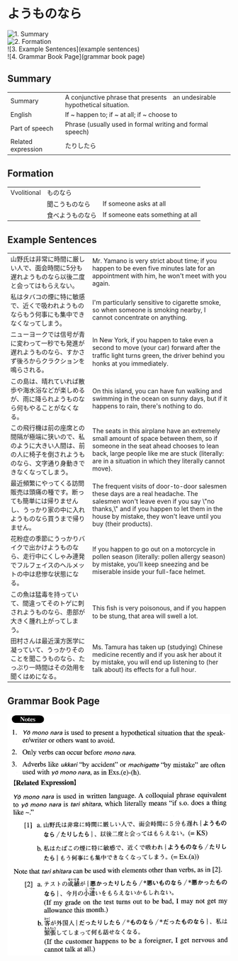# ようものなら

![1. Summary](summary)<br>
![2. Formation](formation)<br>
![3. Example Sentences](example sentences)<br>
![4. Grammar Book Page](grammar book page)<br>


## Summary

<table><tr>   <td>Summary</td>   <td>A conjunctive phrase that presents　an undesirable hypothetical situation.</td></tr><tr>   <td>English</td>   <td>If ~ happen to; if ~ at all; if ~ choose to</td></tr><tr>   <td>Part of speech</td>   <td>Phrase (usually used in formal writing and formal speech)</td></tr><tr>   <td>Related expression</td>   <td>たりしたら</td></tr></table>

## Formation

<table class="table"><tbody><tr class="tr head"><td class="td"><span class="bold">Vvolitional</span></td><td class="td"><span class="concept">ものなら</span></td><td class="td"></td></tr><tr class="tr"><td class="td"></td><td class="td"><span>聞</span><span class="concept">こうものなら</span></td><td class="td"><span>If someone asks at all</span></td></tr><tr class="tr"><td class="td"></td><td class="td"><span>食べ</span><span class="concept">ようものなら</span></td><td class="td"><span>If someone eats something at all</span></td></tr></tbody></table>

## Example Sentences

<table><tr>   <td>山野氏は非常に時間に厳しい人で、面会時間に5分も遅れようものなら以後二度と会ってはもらえない。</td>   <td>Mr. Yamano is very strict about time; if you happen to be even five minutes late for an appointment with him, he won't meet with you again.</td></tr><tr>   <td>私はタバコの煙に特に敏感で、近くで吸われようものならもう何事にも集中できなくなってしまう。</td>   <td>I'm particularly sensitive to cigarette smoke, so when someone is smoking nearby, I cannot concentrate on anything.</td></tr><tr>   <td>ニューヨークでは信号が青に変わって一秒でも発進が遅れようものなら、すかさず後ろからクラクションを鳴らされる。</td>   <td>In New York, if you happen to take even a second to move (your car) forward after the trafﬁc light turns green, the driver behind you honks at you immediately.</td></tr><tr>   <td>この島は、晴れていれば散歩や海水浴などが楽しめるが、雨に降られようものなら何もやることがなくなる。</td>   <td>On this island, you can have fun walking and swimming in the ocean on sunny days, but if it happens to rain, there's nothing to do.</td></tr><tr>   <td>この飛行機は前の座席との間隔が極端に狭いので、私のように大きい人間は、前の人に椅子を倒されようものなら、文字通り身動きできなくなってしまう。</td>   <td>The seats in this airplane have an extremely small amount of space between them, so if someone in the seat ahead chooses to lean back, large people like me are stuck (literally: are in a situation in which they literally cannot move).</td></tr><tr>   <td>最近頻繁にやってくる訪問販売は頭痛の種です。断っても簡単には帰りませんし、うっかり家の中に入れようものなら買うまで帰りません。</td>   <td>The frequent visits of door-to-door salesmen these days are a real headache. The salesmen won't leave even if you say \"no thanks,\" and if you happen to let them in the house by mistake, they won't leave until you buy (their products).</td></tr><tr>   <td>花粉症の季節にうっかりバイクで出かけようものなら、走行中にくしゃみ連発でフルフェイスのヘルメットの中は悲惨な状態になる。</td>   <td>If you happen to go out on a motorcycle in pollen season (literally: pollen allergy season) by mistake, you'll keep sneezing and be miserable inside your full-face helmet.</td></tr><tr>   <td>この魚は猛毒を持っていて、間違ってそのトゲに刺されようものなら、患部が大きく腫れ上がってしまう。</td>   <td>This ﬁsh is very poisonous, and if you happen to be stung, that area will swell a lot.</td></tr><tr>   <td>田村さんは最近漢方医学に凝っていて、うっかりそのことを聞こうものなら、たっぷり一時間はその効用を聞くはめになる。</td>   <td>Ms. Tamura has taken up (studying) Chinese medicine recently and if you ask her about it by mistake, you will end up listening to (her talk about) its effects for a full hour.</td></tr></table>

## Grammar Book Page

![](../img/Advancedようものなら.png)

